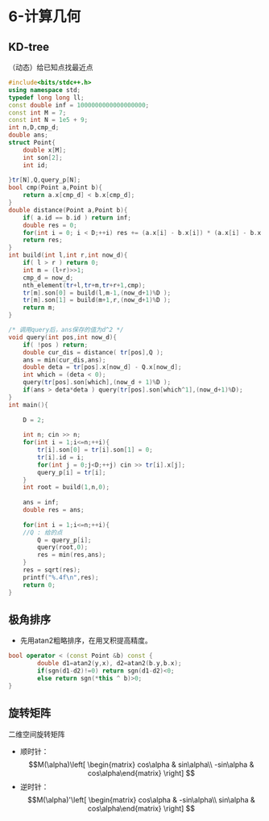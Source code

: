 # 6-计算几何

## KD-tree ##

（动态）给已知点找最近点
```c++
#include<bits/stdc++.h>
using namespace std;
typedef long long ll;
const double inf = 1000000000000000000;
const int M = 7;
const int N = 1e5 + 9;
int n,D,cmp_d;
double ans;
struct Point{
    double x[M];
    int son[2];
    int id;
    
}tr[N],Q,query_p[N];
bool cmp(Point a,Point b){
    return a.x[cmp_d] < b.x[cmp_d];
}
double distance(Point a,Point b){
    if( a.id == b.id ) return inf;
    double res = 0;
    for(int i = 0; i < D;++i) res += (a.x[i] - b.x[i]) * (a.x[i] - b.x[i]);
    return res;
}
int build(int l,int r,int now_d){
    if( l > r ) return 0;
    int m = (l+r)>>1;
    cmp_d = now_d;
    nth_element(tr+l,tr+m,tr+r+1,cmp);
    tr[m].son[0] = build(l,m-1,(now_d+1)%D );
    tr[m].son[1] = build(m+1,r,(now_d+1)%D );
    return m;
}

/* 调用query后，ans保存的值为d^2 */ 
void query(int pos,int now_d){
    if( !pos ) return;
    double cur_dis = distance( tr[pos],Q );
    ans = min(cur_dis,ans);
    double deta = tr[pos].x[now_d] - Q.x[now_d];
    int which = (deta < 0);
    query(tr[pos].son[which],(now_d + 1)%D );
    if(ans > deta*deta ) query(tr[pos].son[which^1],(now_d+1)%D);
}
int main(){
  
    D = 2;
    
    int n; cin >> n;
    for(int i = 1;i<=n;++i){
        tr[i].son[0] = tr[i].son[1] = 0;
        tr[i].id = i;
        for(int j = 0;j<D;++j) cin >> tr[i].x[j];
        query_p[i] = tr[i];
    }
    int root = build(1,n,0);
   
    ans = inf;
    double res = ans;
    
    for(int i = 1;i<=n;++i){
    //Q : 给的点
        Q = query_p[i];
        query(root,0);
        res = min(res,ans);
    }
    res = sqrt(res);
    printf("%.4f\n",res);
    return 0;
}
```

## 极角排序

- 先用atan2粗略排序，在用叉积提高精度。

```c++
bool operator < (const Point &b) const {
        double d1=atan2(y,x), d2=atan2(b.y,b.x);
        if(sgn(d1-d2)!=0) return sgn(d1-d2)<0;
        else return sgn(*this ^ b)>0;
}
```

## 旋转矩阵

二维空间旋转矩阵

- 顺时针：$$M(\alpha)\left[ \begin{matrix} cos\alpha & sin\alpha\\ -sin\alpha & cos\alpha\end{matrix} \right]  $$
- 逆时针：$$M(\alpha)'\left[ \begin{matrix} cos\alpha & -sin\alpha\\ sin\alpha & cos\alpha\end{matrix} \right]  $$

